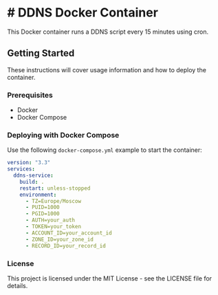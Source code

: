 # # DDNS Docker Container

This Docker container runs a DDNS script every 15 minutes using cron.

## Getting Started

These instructions will cover usage information and how to deploy the container.

### Prerequisites

- Docker
- Docker Compose

### Deploying with Docker Compose

Use the following `docker-compose.yml` example to start the container:

```yaml
version: "3.3"
services:
  ddns-service:
    build: .
    restart: unless-stopped
    environment:
      - TZ=Europe/Moscow
      - PUID=1000
      - PGID=1000
      - AUTH=your_auth
      - TOKEN=your_token
      - ACCOUNT_ID=your_account_id
      - ZONE_ID=your_zone_id
      - RECORD_ID=your_record_id
```

### License

This project is licensed under the MIT License - see the LICENSE file for details.
